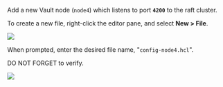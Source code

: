 Add a new Vault node (`node4`) which listens to port **`4200`** to the raft cluster.

To create a new file, right-click the editor pane, and select **New > File**.

![](https://education-yh.s3-us-west-2.amazonaws.com/screenshots/katacoda-new-file.png)

When prompted, enter the desired file name, "`config-node4.hcl`".

DO NOT FORGET to verify.


![](https://education-yh.s3-us-west-2.amazonaws.com/screenshots/thinker.jpg)
